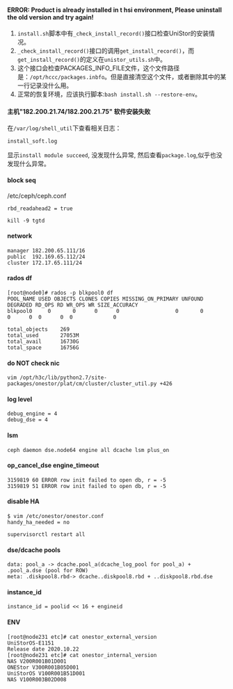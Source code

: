 
#### ERROR: Product is already installed in t hsi environment, Please uninstall the old version and try again!
1. `install.sh`脚本中有`_check_install_record()`接口检查UniStor的安装情况。
2. `_check_install_record()`接口的调用`get_install_record()`，而`get_install_record()`的定义在`unistor_utils.sh`中。
3. 这个接口会检查PACKAGES_INFO_FILE文件，这个文件路径是：`/opt/hccc/packages.inbfo`。但是直接清空这个文件，或者删除其中的某一行记录没什么用。
4. 正常的恢复环境，应该执行脚本:`bash install.sh --restore-env`。


#### 主机"182.200.21.74/182.200.21.75" 软件安装失败
在`/var/log/shell_util`下查看相关日志：
```
install_soft.log
```
显示`install module succeed`, 没发现什么异常, 然后查看`package.log`,似乎也没发现什么异常。


#### block seq 
/etc/ceph/ceph.conf
```
rbd_readahead2 = true
```

```
kill -9 tgtd
```

#### network
```
manager 182.200.65.111/16
public  192.169.65.112/24
cluster 172.17.65.111/24
```

#### rados df
```
[root@node0]# rados -p blkpool0 df
POOL_NAME USED OBJECTS CLONES COPIES MISSING_ON_PRIMARY UNFOUND DEGRADED RD_OPS RD WR_OPS WR SIZE_ACCURACY
blkpool0     0       0      0      0                  0       0        0      0  0      0  0             0

total_objects    269
total_used       27053M
total_avail      16730G
total_space      16756G
```


#### do NOT check nic
```
vim /opt/h3c/lib/python2.7/site-packages/onestor/plat/cm/cluster/cluster_util.py +426
```

#### log level
```
debug_engine = 4
debug_dse = 4
```
#### lsm 
```
ceph daemon dse.node64 engine all dcache lsm plus_on
```


#### op_cancel_dse engine_timeout
```
3159819 60 ERROR row init failed to open db, r = -5
3159819 51 ERROR row init failed to open db, r = -5
```

#### disable HA
```
$ vim /etc/onestor/onestor.conf
handy_ha_needed = no
```
```
supervisorctl restart all
```

#### dse/dcache pools
```
data: pool_a -> dcache.pool_a(dcache_log_pool for pool_a) + .pool_a.dse (pool for ROW)
meta: .diskpool8.rbd-> dcache..diskpool8.rbd + ..diskpool8.rbd.dse
```

#### instance_id
```
instance_id = poolid << 16 + engineid
```

#### ENV
```
[root@node231 etc]# cat onestor_external_version
UniStorOS-E1151
Release date 2020.10.22
[root@node231 etc]# cat onestor_internal_version
NAS V200R001B01D001
ONEStor V300R001B05D001
UniStorOS V100R001B51D001
NAS V100R003B02D008
```
